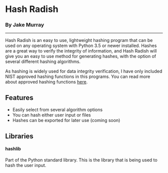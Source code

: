 # Hash Radish
### By Jake Murray
---
Hash Radish is an easy to use, lightweight hashing program that can be used on
any operating system with Python 3.5 or newer installed.
Hashes are a great way to verify the integrity of information, and Hash Radish
will give you an easy to use method for generating hashes, with the option of 
several different hashing algorithms. 

As hashing is widely used for data integrity verification, I have only included
NIST approved hashing functions in this programs. 
You can read more about approved hashing functions [here](https://csrc.nist.gov/projects/hash-functions).


## Features
- Easily select from several algorithm options
- You can hash either user input or files
- Hashes can be exported for later use (coming soon)

## Libraries
#### hashlib
Part of the Python standard library. This is the library that is being used
to hash the user input.